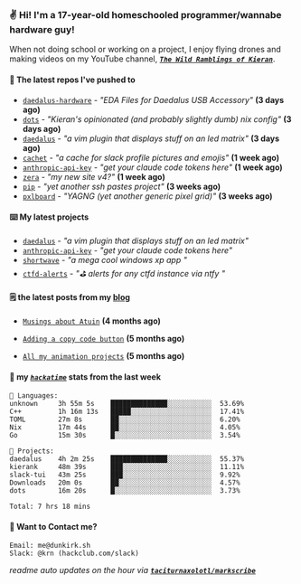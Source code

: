 ### ✌️ Hi! I'm a 17-year-old homeschooled programmer/wannabe hardware guy!

When not doing school or working on a project, I enjoy flying drones and making videos on my YouTube channel, [**_`The Wild Ramblings of Kieran`_**](https://youtube.com/@kieran.rambles).

#### 👷 The latest repos I've pushed to

- [`daedalus-hardware`](https://github.com/geschmit/daedalus-hardware) - _"EDA Files for Daedalus USB Accessory"_ **(3 days ago)**
- [`dots`](https://github.com/taciturnaxolotl/dots) - _"Kieran's opinionated (and probably slightly dumb) nix config"_ **(3 days ago)**
- [`daedalus`](https://github.com/taciturnaxolotl/daedalus) - _"a vim plugin that displays stuff on an led matrix"_ **(3 days ago)**
- [`cachet`](https://github.com/taciturnaxolotl/cachet) - _"a cache for slack profile pictures and emojis"_ **(1 week ago)**
- [`anthropic-api-key`](https://github.com/taciturnaxolotl/anthropic-api-key) - _"get your claude code tokens here"_ **(1 week ago)**
- [`zera`](https://github.com/taciturnaxolotl/zera) - _"my new site v4?"_ **(1 week ago)**
- [`pip`](https://github.com/taciturnaxolotl/pip) - _"yet another ssh pastes project"_ **(3 weeks ago)**
- [`pxlboard`](https://github.com/taciturnaxolotl/pxlboard) - _"YAGNG (yet another generic pixel grid)"_ **(3 weeks ago)**

#### ⌨️ My latest projects

- [`daedalus`](https://github.com/taciturnaxolotl/daedalus) - _"a vim plugin that displays stuff on an led matrix"_
- [`anthropic-api-key`](https://github.com/taciturnaxolotl/anthropic-api-key) - _"get your claude code tokens here"_
- [`shortwave`](https://github.com/taciturnaxolotl/shortwave) - _"a mega cool windows xp app "_
- [`ctfd-alerts`](https://github.com/taciturnaxolotl/ctfd-alerts) - _"⛳ alerts for any ctfd instance via ntfy "_

#### 🗒️ the latest posts from my [blog](https://dunkirk.sh)

- [`Musings about Atuin`](https://dunkirk.sh/blog/atuin/) **(4 months ago)**

- [`Adding a copy code button`](https://dunkirk.sh/blog/adding-a-copy-button/) **(5 months ago)**

- [`All my animation projects`](https://dunkirk.sh/blog/my-animations/) **(5 months ago)**



#### 📡 my [_`hackatime`_](https://waka.hackclub.com) stats from the last week

```text
💾 Languages:
unknown     3h 55m 5s    ██████████████░░░░░░░░░░░  53.69%
C++         1h 16m 13s   █████░░░░░░░░░░░░░░░░░░░░  17.41%
TOML        27m 8s       ██░░░░░░░░░░░░░░░░░░░░░░░  6.20%
Nix         17m 44s      ██░░░░░░░░░░░░░░░░░░░░░░░  4.05%
Go          15m 30s      █░░░░░░░░░░░░░░░░░░░░░░░░  3.54%

💼 Projects:
daedalus    4h 2m 25s    ██████████████░░░░░░░░░░░  55.37%
kierank     48m 39s      ███░░░░░░░░░░░░░░░░░░░░░░  11.11%
slack-tui   43m 25s      ███░░░░░░░░░░░░░░░░░░░░░░  9.92%
Downloads   20m 0s       ██░░░░░░░░░░░░░░░░░░░░░░░  4.57%
dots        16m 20s      █░░░░░░░░░░░░░░░░░░░░░░░░  3.73%

Total: 7 hrs 18 mins
```

#### 📮 Want to Contact me?

```text
Email: me@dunkirk.sh
Slack: @krn (hackclub.com/slack)
```

_readme auto updates on the hour via [**`taciturnaxolotl/markscribe`**](https://github.com/taciturnaxolotl/markscribe)_
